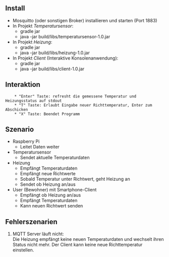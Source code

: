 
## Install ##
* Mosquitto (oder sonstigen Broker) installieren und starten (Port 1883)
* In Projekt *Temperatursensor*:
    * gradle jar
    * java -jar build/libs/temperatursensor-1.0.jar
* In Projekt *Heizung*:
    * gradle jar
    * java -jar build/libs/heizung-1.0.jar
* In Projekt *Client* (Interaktive Konsolenanwendung):
    * gradle jar
    * java -jar build/libs/client-1.0.jar

## Interaktion ##
        * "Enter" Taste: refresht die gemessene Temperatur und Heizungsstatus auf stdout
        * "T" Taste: Erlaubt Eingabe neuer Richttemperatur, Enter zum Abschicken
        * "X" Taste: Beendet Programm

## Szenario ##
*  Raspberry Pi​
    * Leitet Daten weiter ​
* Temperatursensor​
    * Sendet aktuelle Temperaturdaten​
* Heizung​
    * Empfängt Temperaturdaten​
    * Empfängt neue Richtwerte​
    * Sobald Temperatur unter Richtwert, geht Heizung an​
    * Sendet ob Heizung an/aus​
* User (Bewohner) mit Smartphone-Client​
    * Empfängt ob Heizung an/aus​
    * Empfängt Temperaturdaten​
    * Kann neuen Richtwert senden​

## Fehlerszenarien #
1) MQTT Server läuft nicht:  
    Die Heizung empfängt keine neuen Temperaturdaten und wechselt ihren Status nicht mehr.
    Der Client kann keine neue Richttemperatur einstellen.